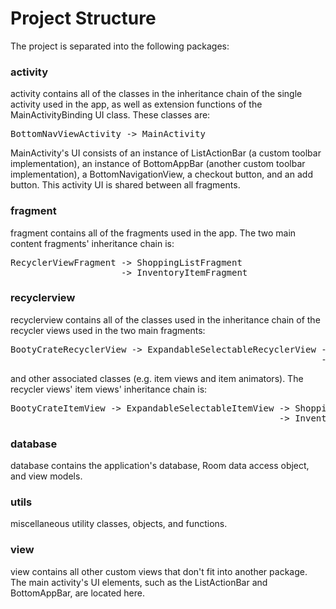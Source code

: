 # Project Structure
The project is separated into the following packages:

### activity
activity contains all of the classes in the inheritance chain of the single activity
used in the app, as well as extension functions of the MainActivityBinding UI class. 
These classes are:
<pre>
BottomNavViewActivity -> MainActivity
</pre>

MainActivity's UI consists of an instance of ListActionBar (a custom toolbar
implementation), an instance of BottomAppBar (another custom toolbar implementation),
a BottomNavigationView, a checkout button, and an add button. This activity UI is
shared between all fragments.

### fragment
fragment contains all of the fragments used in the app. The two main content fragments'
inheritance chain is:
<pre>
RecyclerViewFragment -> ShoppingListFragment
                     -> InventoryItemFragment
</pre>

### recyclerview
recyclerview contains all of the classes used in the inheritance chain of the recycler
views used in the two main fragments:
<pre>
BootyCrateRecyclerView -> ExpandableSelectableRecyclerView -> ShoppingListRecyclerView
                                                           -> InventoryItemRecyclerView
</pre>
and other associated classes (e.g. item views and item animators). The recycler views'
item views' inheritance chain is:
<pre>
BootyCrateItemView -> ExpandableSelectableItemView -> ShoppingListItemView
                                                   -> InventoryItemView
</pre>

### database
database contains the application's database, Room data access object, and view models.

### utils
miscellaneous utility classes, objects, and functions.

### view
view contains all other custom views that don't fit into another package. The main
activity's UI elements, such as the ListActionBar and BottomAppBar, are located here.
